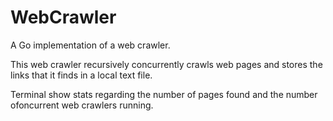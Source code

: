 # WebCrawler
A Go implementation of a web crawler.

This web crawler recursively concurrently crawls web pages and stores the links that it finds in a local text file.

Terminal show stats regarding the number of pages found and the number ofoncurrent web crawlers running.
